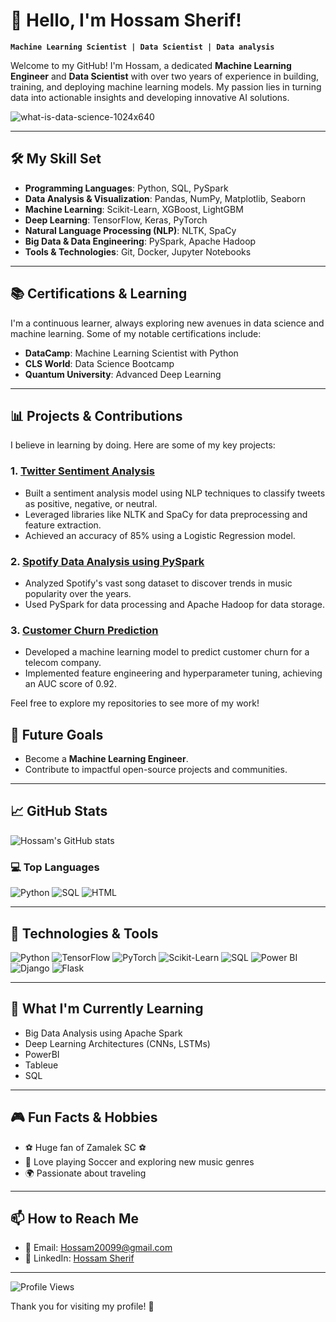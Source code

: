 
# 👋 Hello, I'm Hossam Sherif!

**`Machine Learning Scientist | Data Scientist | Data analysis`**

Welcome to my GitHub! I'm Hossam, a dedicated **Machine Learning Engineer** and **Data Scientist** with over two years of experience in building, training, and deploying machine learning models. My passion lies in turning data into actionable insights and developing innovative AI solutions.


![what-is-data-science-1024x640](https://github.com/user-attachments/assets/70dabedc-a0fc-4902-a226-d7faa486efb6)



---


## 🛠️ My Skill Set

- **Programming Languages**: Python, SQL, PySpark
- **Data Analysis & Visualization**: Pandas, NumPy, Matplotlib, Seaborn
- **Machine Learning**: Scikit-Learn, XGBoost, LightGBM
- **Deep Learning**: TensorFlow, Keras, PyTorch
- **Natural Language Processing (NLP)**: NLTK, SpaCy
- **Big Data & Data Engineering**: PySpark, Apache Hadoop
- **Tools & Technologies**: Git, Docker, Jupyter Notebooks

---

## 📚 Certifications & Learning

I'm a continuous learner, always exploring new avenues in data science and machine learning. Some of my notable certifications include:

- **DataCamp**: Machine Learning Scientist with Python
- **CLS World**: Data Science Bootcamp
- **Quantum University**: Advanced Deep Learning

---

## 📊 Projects & Contributions

I believe in learning by doing. Here are some of my key projects:

### 1. **[Twitter Sentiment Analysis](https://github.com/yourusername/twitter-sentiment-analysis)**
   - Built a sentiment analysis model using NLP techniques to classify tweets as positive, negative, or neutral.
   - Leveraged libraries like NLTK and SpaCy for data preprocessing and feature extraction.
   - Achieved an accuracy of 85% using a Logistic Regression model.

### 2. **[Spotify Data Analysis using PySpark](https://github.com/yourusername/spotify-pyspark-project)**
   - Analyzed Spotify's vast song dataset to discover trends in music popularity over the years.
   - Used PySpark for data processing and Apache Hadoop for data storage.

### 3. **[Customer Churn Prediction](https://github.com/yourusername/customer-churn)**
   - Developed a machine learning model to predict customer churn for a telecom company.
   - Implemented feature engineering and hyperparameter tuning, achieving an AUC score of 0.92.

Feel free to explore my repositories to see more of my work!


## 🎯 Future Goals

- Become a **Machine Learning Engineer**.
- Contribute to impactful open-source projects and communities.

---

## 📈 GitHub Stats

![Hossam's GitHub stats](https://github-readme-stats.vercel.app/api?username=HossamSherif&show_icons=true&theme=radical)

### 💻 Top Languages
![Python](https://img.shields.io/badge/Python-3776AB?style=for-the-badge&logo=python&logoColor=white)
![SQL](https://img.shields.io/badge/SQL-4479A1?style=for-the-badge&logo=postgresql&logoColor=white)
![HTML](https://img.shields.io/badge/HTML5-E34F26?style=for-the-badge&logo=html5&logoColor=white)

---
## 🚀 Technologies & Tools

![Python](https://img.shields.io/badge/Python-3776AB?style=for-the-badge&logo=python&logoColor=white)
![TensorFlow](https://img.shields.io/badge/TensorFlow-FF6F00?style=for-the-badge&logo=tensorflow&logoColor=white)
![PyTorch](https://img.shields.io/badge/PyTorch-EE4C2C?style=for-the-badge&logo=pytorch&logoColor=white)
![Scikit-Learn](https://img.shields.io/badge/Scikit--Learn-F7931E?style=for-the-badge&logo=scikit-learn&logoColor=white)
![SQL](https://img.shields.io/badge/SQL-4479A1?style=for-the-badge&logo=postgresql&logoColor=white)
![Power BI](https://img.shields.io/badge/Power%20BI-F2C811?style=for-the-badge&logo=powerbi&logoColor=black)
![Django](https://img.shields.io/badge/Django-092E20?style=for-the-badge&logo=django&logoColor=white)
![Flask](https://img.shields.io/badge/Flask-000000?style=for-the-badge&logo=flask&logoColor=white)

---

## 🌱 What I'm Currently Learning

- Big Data Analysis using Apache Spark
- Deep Learning Architectures (CNNs, LSTMs)
- PowerBI
- Tableue
- SQL

---

## 🎮 Fun Facts & Hobbies

- ⚽ Huge fan of Zamalek SC ⚽
- 🎸 Love playing Soccer and exploring new music genres
- 🌍 Passionate about traveling 

---

## 📫 How to Reach Me

- 📧 Email: Hossam20099@gmail.com
- 💼 LinkedIn: [Hossam Sherif](www.linkedin.com/in/hossam-sherif-66b53bb5)

---

![Profile Views](https://komarev.com/ghpvc/?username=HossamSherif&color=blueviolet)



Thank you for visiting my profile! 🌟
